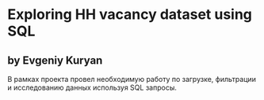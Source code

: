# Exploring HH vacancy dataset using SQL

## by Evgeniy Kuryan


В рамках проекта провел необходимую работу по загрузке, фильтрации и исследованию данных используя SQL запросы. 
